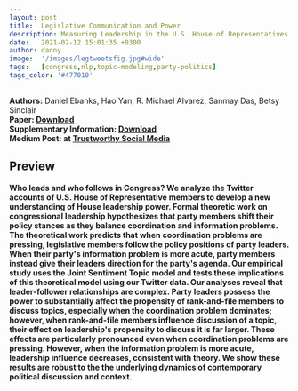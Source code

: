 ```yaml
---
layout: post
title:  Legislative Communication and Power
description: Measuring Leadership in the U.S. House of Representatives from Social Media Data
date:   2021-02-12 15:01:35 +0300
author: danny
image:  '/images/legtweetsfig.jpg#wide'
tags:   [congress,nlp,topic-modeling,party-politics]
tags_color: '#477010'
---
```


<b>Authors:</b> Daniel Ebanks, Hao Yan, R. Michael Alvarez, Sanmay Das, Betsy Sinclair <br>
<b>Paper:</r> <a href="/files/Legislative_Tweets.pdf"> Download</a><br>
<b>Supplementary Information:</b> <a href="/files/SILegTweets.pdf"> Download</a><br>
<b>Medium Post:</r> at <a href="https://medium.com/trustworthy-social-media/following-the-leader-congressional-communication-on-social-media-b479675aac4f"> Trustworthy Social Media</a>

## Preview

Who leads and who follows in Congress?  We analyze the Twitter accounts of U.S. House of Representative members to develop a new understanding of House leadership power. Formal theoretic work on congressional leadership hypothesizes that party members shift their policy stances as they balance coordination and information problems. The theoretical work predicts that when coordination problems are pressing, legislative members follow the policy positions of party leaders. When their party's information problem is more acute, party members instead give their leaders direction for the party's agenda. Our empirical study uses the Joint Sentiment Topic model and tests these implications of this theoretical model using our Twitter data. Our analyses reveal that leader-follower relationships are complex. Party leaders possess the power to substantially affect the propensity of rank-and-file members to discuss topics, especially when the coordination problem dominates; however, when rank-and-file members influence discussion of a topic, their effect on leadership's propensity to discuss it is far larger. These effects are particularly pronounced even when coordination problems are pressing. However, when the information problem is more acute, leadership influence decreases, consistent with theory. We show these results are robust to the the underlying dynamics of contemporary political discussion and context. 